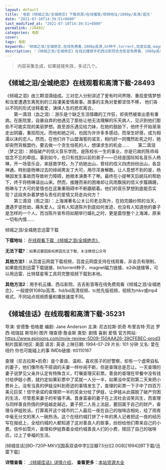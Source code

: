 ```yaml
---
layout: default
title: '电影《倾城之泪/全城绝恋》下载资源/在线播放/视频地址/1080p/高清/蓝光'
date: "2021-07-10T14:39:51+0800"
last_modified_at: "2021-07-10T14:39:51+0800"
permalink: /28493/
categories: 电影
cover:
tags: 电影
keywords: '倾城之泪/全城绝恋,在线免费看,1080p高清,bt种子,torrent,百度云盘,magnet,磁力链,迅雷下载资源'
description: '《倾城之泪/全城绝恋》在线云播放手机西瓜影院吉吉影音免费看，1080p高清bd/hd未删减完整版和tc抢先枪版，mkv/mp4格式，附带bt/torrent种子、magnet/磁力链、百度云盘、网盘资源迅雷下载链接'
---
```


>内容采集生成，如果链接失效，多试几个。


## 《倾城之泪/全城绝恋》在线观看和高清下载-28493

《倾城之泪》由三颗泪滴组成。三对恋人分别讲述了爱有时间界限、重拾爱情梦想和当爱遭遇生离死别的三段凄美爱情故事。故事的主角对爱都坚信不移， 他们各以不同的形式诠释着爱，演绎人生的悲欢离合。<br />　　第一滴泪（血之泪）：游乐是个缺乏生活情趣的工作狂，却突然被查出患有重病。在医院里，自暴自弃的他遇见了那些让他无法理解的乐天病人，见识到他们那些不可能实现的美丽梦想。直至游乐遇见给力妹，在她的鼓励下，他终于开始渐渐走出阴霾，重拾阳光。而他和她之间，也因为许许多多感动，而渐生好感，成为相濡以沫的恋人。然而，在他们许下山盟海誓的诺言，相约好一同慨然赴死之时，她却突然背叛盟约，要去做一个贪生怕死的人，想谋求生的机会……　　第二滴泪（梦之泪）：濒临破产的信义音乐学院，是陈校长一生的事业，亦是已故的陈师母惦念不忘的牵挂。事到如今，也只有找到以前的弟子——已经是国际知名音乐人杨琳，开一场音乐会，来拯救学校。为了劝她出山，曾经的信义四虎纷纷出山，各显神通，特别是杨琳过去的绯闻男友丁大可，用尽浑身解数。让人意想不到的是，杨琳因发生事故而导致听力障碍，她根本演奏不了琴。最终在小提琴天后姚珏的帮助下，终于将杨琳请出山来。然而，接踵而来的困难却让风雨飘摇的信义步履蹒跚，杨琳与丁大可的爱情也在这重重阻碍中不断磨砺着。他们的音乐梦想到底能否实现？这段夹杂着梦想与责任的爱情又将走向何方？<br />　　第三滴泪（雨之泪）：上海滩著名公关公司老总陈升，在拍完婚纱照的当天，遭遇歹徒抢劫，痛失爱人。没有人知道陈升到底如何发迹，也没有人知道他的妻子是怎样的一个人。而当陈升宣布将如期举行婚礼之时，更是震惊整个上海滩，原来一切有内情……


倾城之泪/全城绝恋迅雷下载

**下载地址**： [在线观看下载 《倾城之泪/全城绝恋》](https://www.993dy.com//vod-detail-id-20004.html) 


**无法下载?**：`如果迅雷因版权原因无法下载，关注微信公众号 `

**其他方法1**：从百度云网盘下载视频，百度云网盘支持在线观看，非会员有限制，如果能找到迅雷下载链接、bt/torrent种子、magnet磁力链接、e2dk链接等，可以用迅雷、比特彗星等工具将完整视频下载到本地。

**其他方法2**：用手机云播、西瓜影院、吉吉影音等在线免费观看《倾城之泪/全城绝恋》，一般提供1080p高清、hd/bd高清视频、tc抢先版视频，视频为mkv或mp4格式，不同站点视频质量和播放速度不同。


## 《倾城佳话》在线观看和高清下载-35231

导演: 安德鲁·伯格曼 编剧: Jane Anderson 主演: 尼古拉斯·凯奇 布里吉特·芳达 罗西·培瑞兹 斯坦利·图齐 理查德·詹金斯 类型: 剧情 喜剧 爱情 官方网站: https://www.epinions.com/mvie-review-5D09-150AAA26-39CFEBEC-prod3 制片国家/地区: 美国 语言: 英语 上映日期: 1994-07-29 片长: 101 分钟 又名: 爱在纽约 你也可能碰上的事 IMDb链接: tt0110167

查理（尼古拉斯•凯奇）是个善良、温和、喜欢孩子的好警察，却有一个虚荣自私的妻子，他们像所有不搭调的夫妻一样吵闹不断，但是查理总是忍让。一天查理的妻子说梦见父亲并认定有特殊含义，叮嘱查理买彩票。善良的查理在早餐中没有钱付给伊娃小费，就约定如果彩票中了奖就一人分一半，如果没中奖则第二天来把小费补上。没有当真的伊娃没料到奇迹的事情发生了，查理的彩票一下子中了四百万美元巨奖！信守承诺的查理把一半的奖金分给了伊娃，让伊娃从此摆脱了破产穷困的生活，尽管惹来妻子的牢骚不满。晋身富豪的妻子在上流社会谈笑风生，而查理与同样善良热情的伊娃越走越近。妻子把二人告上法庭，要回属于自己的财产，查理与伊娃败诉。打算离开这个城市的二人最后一夜在自己的咖啡店相处，给了雨夜中毫无分文的黑人一碗热汤。这个在纽约城打拼了十年的黑人记者把这一夜的经历写在报纸上，全纽约城的人都知道了这对善良人的故事，纷纷给他们寄来自己的小费。信件如雪片，查理和伊娃靠着全纽约城善良人们的小费，赎回了自己的咖啡店，过上了幸福的生活。


[倾城佳话][BD–720P-MKV][国英双语中字][豆瓣7.5分][2.0GB][1994][BT下载/迅雷下载]

**详情查看**： [《倾城佳话》详情介绍](/movie/35231/)， **查看更多**：[本站资源大全](/movie/t/all/)

